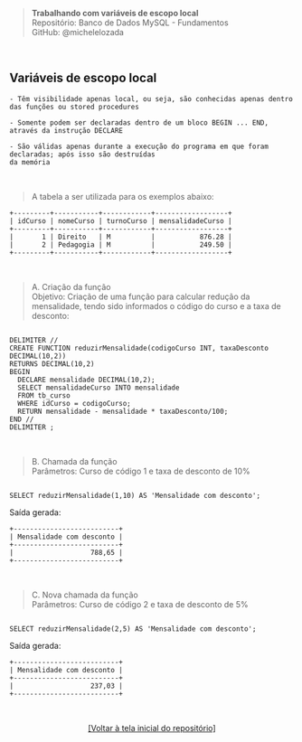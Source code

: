 > **Trabalhando com variáveis de escopo local**     
> Repositório: Banco de Dados MySQL - Fundamentos    
> GitHub: @michelelozada
&nbsp;
     
&nbsp;  
## Variáveis de escopo local 
```
- Têm visibilidade apenas local, ou seja, são conhecidas apenas dentro das funções ou stored procedures

- Somente podem ser declaradas dentro de um bloco BEGIN ... END, através da instrução DECLARE

- São válidas apenas durante a execução do programa em que foram declaradas; após isso são destruídas 
da memória
```
     
&nbsp;   

> A tabela a ser utilizada para os exemplos abaixo:

```
+---------+-----------+------------+------------------+
| idCurso | nomeCurso | turnoCurso | mensalidadeCurso |
+---------+-----------+------------+------------------+
|       1 | Direito   | M          |           876.28 |
|       2 | Pedagogia | M          |           249.50 |
+---------+-----------+------------+------------------+
```

&nbsp;     

> A. Criação da função  
Objetivo: Criação de uma função para calcular redução da mensalidade, tendo sido informados o código do curso e a taxa de desconto:

```mysql

DELIMITER //  
CREATE FUNCTION reduzirMensalidade(codigoCurso INT, taxaDesconto DECIMAL(10,2))
RETURNS DECIMAL(10,2)
BEGIN
  DECLARE mensalidade DECIMAL(10,2);
  SELECT mensalidadeCurso INTO mensalidade
  FROM tb_curso
  WHERE idCurso = codigoCurso;
  RETURN mensalidade - mensalidade * taxaDesconto/100;
END //
DELIMITER ; 
```
&nbsp;    

> B. Chamada da função  
Parâmetros: Curso de código 1 e taxa de desconto de 10%  
```mysql

SELECT reduzirMensalidade(1,10) AS 'Mensalidade com desconto';
```

Saída gerada: 
```
+--------------------------+
| Mensalidade com desconto |
+--------------------------+
|                   788,65 |
+--------------------------+
```

&nbsp;  

> C. Nova chamada da função  
Parâmetros: Curso de código 2 e taxa de desconto de 5%  
```mysql

SELECT reduzirMensalidade(2,5) AS 'Mensalidade com desconto';
```

Saída gerada: 
```
+--------------------------+
| Mensalidade com desconto |
+--------------------------+
|                   237,03 |
+--------------------------+
```

&nbsp;

<div align="center">
<a href="https://github.com/michelelozada/MySQL-Study-Notes">[Voltar à tela inicial do repositório]</a>
</div>